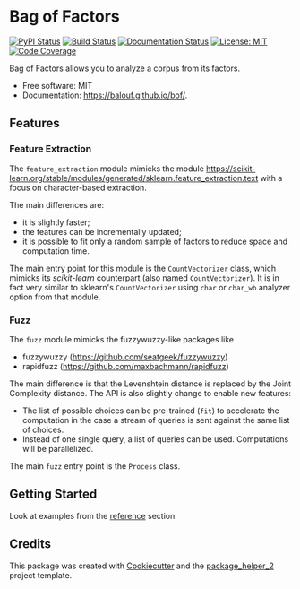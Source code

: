 # Bag of Factors

[![PyPI Status](https://img.shields.io/pypi/v/bof.svg)](https://pypi.python.org/pypi/bof)
[![Build Status](https://github.com/balouf/bof/actions/workflows/build.yml/badge.svg?branch=master)](https://github.com/balouf/bof/actions?query=workflow%3Abuild)
[![Documentation Status](https://github.com/balouf/bof/actions/workflows/docs.yml/badge.svg?branch=master)](https://github.com/balouf/bof/actions?query=workflow%3Adocs)
[![License: MIT](https://img.shields.io/badge/license-MIT-yellow.svg)](https://opensource.org/licenses/MIT)
[![Code Coverage](https://codecov.io/gh/balouf/bof/branch/master/graphs/badge.svg)](https://codecov.io/gh/balouf/bof/tree/main)


Bag of Factors allows you to analyze a corpus from its factors.


* Free software: MIT
* Documentation: https://balouf.github.io/bof/.


## Features


### Feature Extraction

The `feature_extraction` module mimicks the module https://scikit-learn.org/stable/modules/generated/sklearn.feature_extraction.text
with a focus on character-based extraction.

The main differences are:

- it is slightly faster;
- the features can be incrementally updated;
- it is possible to fit only a random sample of factors to reduce space and computation time.

The main entry point for this module is the `CountVectorizer` class, which mimicks
its *scikit-learn* counterpart (also named `CountVectorizer`).
It is in fact very similar to sklearn's `CountVectorizer` using `char` or
`char_wb` analyzer option from that module.


### Fuzz

The `fuzz` module mimicks the fuzzywuzzy-like packages like

- fuzzywuzzy (https://github.com/seatgeek/fuzzywuzzy)
- rapidfuzz (https://github.com/maxbachmann/rapidfuzz)

The main difference is that the Levenshtein distance is replaced by the Joint Complexity distance. The API is also
slightly change to enable new features:

- The list of possible choices can be pre-trained (`fit`) to accelerate the computation in
  the case a stream of queries is sent against the same list of choices.
- Instead of one single query, a list of queries can be used. Computations will be parallelized.

The main `fuzz` entry point is the `Process` class.


## Getting Started

Look at examples from the [reference] section.


## Credits

This package was created with [Cookiecutter] and the [package_helper_2] project template.

[Cookiecutter]: https://github.com/audreyr/cookiecutter
[package_helper_2]: https://github.com/francois-durand/package_helper_2
[reference]: https://balouf.github.io/bof/reference/index.html
